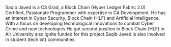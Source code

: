Saqib Javed is a CS Grad, a Block Chain (Hyper Ledger Fabric 2.0) Certified, Passionate Programmer with expertise in C# Development. He has an interest in Cyber Security, Block Chain (HLF) and Artificial Intelligence. With a focus on developing technological innovations to combat Cyber Crime and new technologies.He got second position in Block Chain (HLF) in Air University also ignite funded for this project.Saqib Javed is also involved in student (tech bit) communities.
